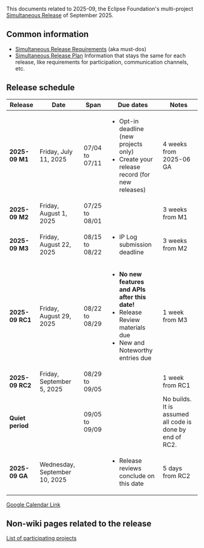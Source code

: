 This documents related to 2025-09, the Eclipse Foundation's multi-project [Simultaneous Release](../Simultaneous_Release.md) of September 2025.

## Common information

- [Simultaneous Release Requirements](Simultaneous_Release_Requirements.md)  (aka must-dos)
- [Simultaneous Release Plan](Simultaneous_Release_Plan.md) Information that stays the same for each release, like requirements for participation, communication channels, etc.

## Release schedule
| **Release** | **Date** | **Span** | **Due dates** | **Notes** |
|---|---|---|---|---|
| **2025-09 M1** | Friday, July 11, 2025 | 07/04 to 07/11 | <ul><li>Opt-in deadline (new projects only)<li>Create your release record (for new releases)</ul> | 4 weeks from 2025-06 GA |
| **2025-09 M2** | Friday, August 1, 2025 | 07/25 to 08/01 | | 3 weeks from M1 |
| **2025-09 M3** | Friday, August 22, 2025 | 08/15 to 08/22 | <ul><li>IP Log submission deadline</ul> | 3 weeks from M2 |
| **2025-09 RC1** | Friday, August 29, 2025 | 08/22 to 08/29 | <ul><li><b>No new features and APIs after this date!</b><li>Release Review materials due<li>New and Noteworthy entries due</ul> | 1 week from M3 |
| **2025-09 RC2** | Friday, September 5, 2025 | 08/29 to 09/05 | | 1 week from RC1 |
| **Quiet period** | | 09/05 to 09/09 | | No builds. It is assumed all code is done by end of RC2. |
| **2025-09 GA** | Wednesday, September 10, 2025 | | <ul><li>Release reviews conclude on this date</ul> | 5 days from RC2 |

[Google Calendar Link](https://calendar.google.com/calendar/embed?src=gchs7nm4nvpm837469ddj9tjlk@group.calendar.google.com&dates=20250601%2F20250930&hl=en&mode=AGENDA)

## Non-wiki pages related to the release

[List of participating projects](https://www.eclipse.org/projects/releases/2025-09)

